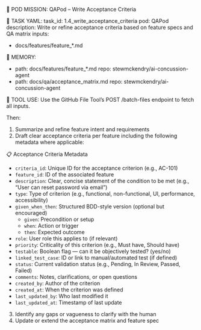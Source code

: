 🎯 POD MISSION: QAPod – Write Acceptance Criteria

🧾 TASK YAML:
task_id: 1.4_write_acceptance_criteria
pod: QAPod
description: Write or refine acceptance criteria based on feature specs and QA matrix
inputs:
  - docs/features/feature_*.md

📁 MEMORY:
- path: docs/features/feature_*.md
  repo: stewmckendry/ai-concussion-agent
- path: docs/qa/acceptance_matrix.md
  repo: stewmckendry/ai-concussion-agent

📡 TOOL USE:
Use the GitHub File Tool’s POST /batch-files endpoint to fetch all inputs.

Then:
1. Summarize and refine feature intent and requirements
2. Draft clear acceptance criteria per feature including the following metadata where applicable:

📋 Acceptance Criteria Metadata
- `criteria_id`: Unique ID for the acceptance criterion (e.g., AC-101)
- `feature_id`: ID of the associated feature
- `description`: Clear, concise statement of the condition to be met (e.g., “User can reset password via email”)
- `type`: Type of criterion (e.g., functional, non-functional, UI, performance, accessibility)
- `given_when_then`: Structured BDD-style version (optional but encouraged)
  - `given`: Precondition or setup
  - `when`: Action or trigger
  - `then`: Expected outcome
- `role`: User role this applies to (if relevant)
- `priority`: Criticality of this criterion (e.g., Must have, Should have)
- `testable`: Boolean flag — can it be objectively tested? (yes/no)
- `linked_test_case`: ID or link to manual/automated test (if defined)
- `status`: Current validation status (e.g., Pending, In Review, Passed, Failed)
- `comments`: Notes, clarifications, or open questions
- `created_by`: Author of the criterion
- `created_at`: When the criterion was defined
- `last_updated_by`: Who last modified it
- `last_updated_at`: Timestamp of last update

3. Identify any gaps or vagueness to clarify with the human
4. Update or extend the acceptance matrix and feature spec
